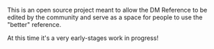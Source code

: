 This is an open source project meant to allow the DM Reference to be edited by the community and serve as a space for people to use the "better" reference.

At this time it's a very early-stages work in progress!
